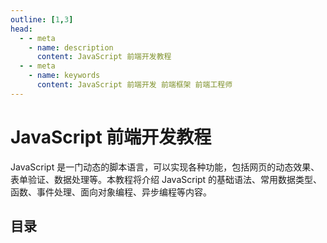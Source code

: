 ```yaml
---
outline: [1,3]
head:
  - - meta
    - name: description
      content: JavaScript 前端开发教程
  - - meta
    - name: keywords
      content: JavaScript 前端开发 前端框架 前端工程师
---
```


# JavaScript 前端开发教程

JavaScript 是一门动态的脚本语言，可以实现各种功能，包括网页的动态效果、表单验证、数据处理等。本教程将介绍 JavaScript 的基础语法、常用数据类型、函数、事件处理、面向对象编程、异步编程等内容。

## 目录

